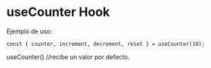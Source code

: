 # useCounter Hook


Ejemplo de uso:

```
const { counter, increment, decrement, reset } = useCounter(10);

```

useCounter() //recibe un valor por defecto.